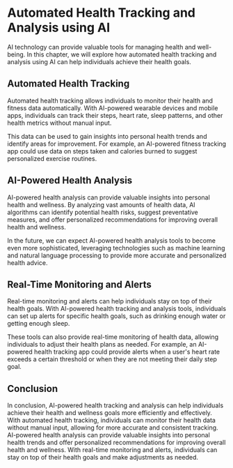 Automated Health Tracking and Analysis using AI
==================================================================================================

AI technology can provide valuable tools for managing health and well-being. In this chapter, we will explore how automated health tracking and analysis using AI can help individuals achieve their health goals.

Automated Health Tracking
-------------------------

Automated health tracking allows individuals to monitor their health and fitness data automatically. With AI-powered wearable devices and mobile apps, individuals can track their steps, heart rate, sleep patterns, and other health metrics without manual input.

This data can be used to gain insights into personal health trends and identify areas for improvement. For example, an AI-powered fitness tracking app could use data on steps taken and calories burned to suggest personalized exercise routines.

AI-Powered Health Analysis
--------------------------

AI-powered health analysis can provide valuable insights into personal health and wellness. By analyzing vast amounts of health data, AI algorithms can identify potential health risks, suggest preventative measures, and offer personalized recommendations for improving overall health and wellness.

In the future, we can expect AI-powered health analysis tools to become even more sophisticated, leveraging technologies such as machine learning and natural language processing to provide more accurate and personalized health advice.

Real-Time Monitoring and Alerts
-------------------------------

Real-time monitoring and alerts can help individuals stay on top of their health goals. With AI-powered health tracking and analysis tools, individuals can set up alerts for specific health goals, such as drinking enough water or getting enough sleep.

These tools can also provide real-time monitoring of health data, allowing individuals to adjust their health plans as needed. For example, an AI-powered health tracking app could provide alerts when a user's heart rate exceeds a certain threshold or when they are not meeting their daily step goal.

Conclusion
----------

In conclusion, AI-powered health tracking and analysis can help individuals achieve their health and wellness goals more efficiently and effectively. With automated health tracking, individuals can monitor their health data without manual input, allowing for more accurate and consistent tracking. AI-powered health analysis can provide valuable insights into personal health trends and offer personalized recommendations for improving overall health and wellness. With real-time monitoring and alerts, individuals can stay on top of their health goals and make adjustments as needed.
